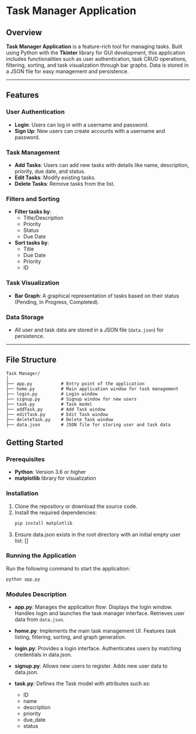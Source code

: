 # Task Manager Application

## Overview

**Task Manager Application** is a feature-rich tool for managing tasks. Built using Python with the **Tkinter** library for GUI development, this application includes functionalities such as user authentication, task CRUD operations, filtering, sorting, and task visualization through bar graphs. Data is stored in a JSON file for easy management and persistence.

---

## Features

### User Authentication
- **Login**: Users can log in with a username and password.
- **Sign Up**: New users can create accounts with a username and password.

### Task Management
- **Add Tasks**: Users can add new tasks with details like name, description, priority, due date, and status.
- **Edit Tasks**: Modify existing tasks.
- **Delete Tasks**: Remove tasks from the list.

### Filters and Sorting
- **Filter tasks by**:
  - Title/Description
  - Priority
  - Status
  - Due Date
- **Sort tasks by**:
  - Title
  - Due Date
  - Priority
  - ID

### Task Visualization
- **Bar Graph**: A graphical representation of tasks based on their status (Pending, In Progress, Completed).

### Data Storage
- All user and task data are stored in a JSON file (`data.json`) for persistence.

---

## File Structure

```plaintext
Task Manager/
│
├── app.py           # Entry point of the application
├── home.py          # Main application window for task management
├── login.py         # Login window
├── signup.py        # Signup window for new users
├── task.py          # Task model
├── addTask.py       # Add Task window
├── editTask.py      # Edit Task window
├── deleteTask.py    # Delete Task window
├── data.json        # JSON file for storing user and task data
```

## Getting Started

### Prerequisites
- **Python**: Version 3.6 or higher
- **matplotlib** library for visualization

### Installation
1. Clone the repository or download the source code.
2. Install the required dependencies:
   ```bash
   pip install matplotlib
3. Ensure data.json exists in the root directory with an initial empty user list: []

### Running the Application
Run the following command to start the application:
  ```bash
  python app.py
  ```
### Modules Description
- **app.py**:
  Manages the application flow:
  Displays the login window.
  Handles login and launches the task manager interface.
  Retrieves user data from ```data.json```.
  
- **home.py**:
  Implements the main task management UI.
  Features task listing, filtering, sorting, and graph generation.
  
- **login.py**:
  Provides a login interface.
  Authenticates users by matching credentials in data.json.
  
- **signup.py**:
  Allows new users to register.
  Adds new user data to data.json.
  
- **task.py**:
  Defines the Task model with attributes such as:
    - ID
    - name
    - description
    - priority
    - due_date
    - status


